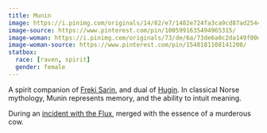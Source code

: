 ```yaml
---
title: Munin
image: https://i.pinimg.com/originals/14/82/e7/1482e724fa3ca9cd87ad254483a09719.jpg
image-source: https://www.pinterest.com/pin/1005991635494965315/
image-woman: https://i.pinimg.com/originals/73/de/6a/73de6a0c2da149f00ddac2117b282e77.jpg
image-woman-source: https://www.pinterest.com/pin/1548181108141208/
statbox:
  race: [raven, spirit]
  gender: female
---
```


A spirit companion of [Freki Sarin](freki), and dual of [Hugin](hugin). In classical Norse mythology, Munin represents memory, and the ability to intuit meaning.

During an [incident with the Flux](../events/case-16e08), merged with the essence of a murderous cow.
